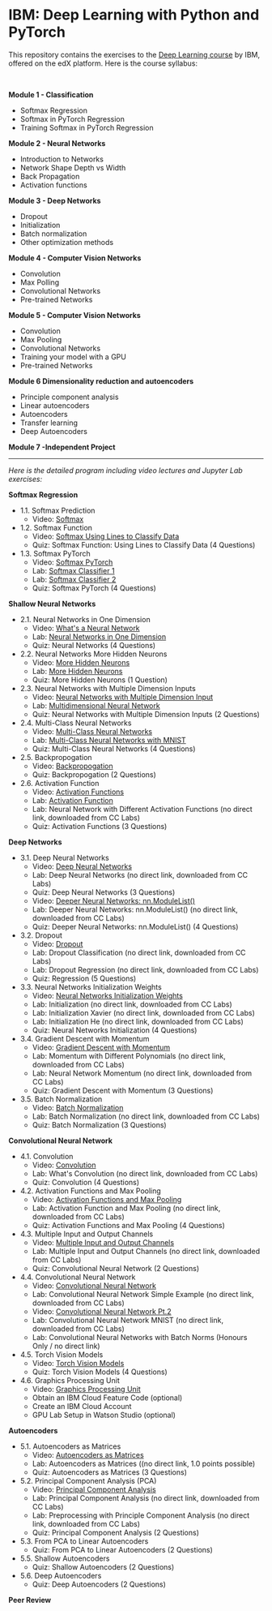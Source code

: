 # IBM: Deep Learning with Python and PyTorch


This repository contains the exercises to the <a href="https://www.edx.org/learn/deep-learning/ibm-deep-learning-with-python-and-pytorch" target="_blank" rel="noopener noreferrer">Deep Learning course</a> by IBM, offered on the edX platform. Here is the course syllabus:

<br>
<p><strong>Module 1 - Classification</strong></p>
<ul>
<li>Softmax Regression</li>
<li>Softmax in PyTorch Regression</li>
<li>Training Softmax in PyTorch Regression</li>
</ul>
<p><strong>Module 2 - Neural Networks</strong></p>
<ul>
<li>Introduction to Networks</li>
<li>Network Shape Depth vs Width</li>
<li>Back Propagation</li>
<li>Activation functions</li>
</ul>
<p><strong>Module 3 - Deep Networks</strong></p>
<ul>
<li>Dropout</li>
<li>Initialization</li>
<li>Batch normalization</li>
<li>Other optimization methods</li>
</ul>
<p><strong>Module 4 - Computer Vision Networks</strong></p>
<ul>
<li>Convolution</li>
<li>Max Polling</li>
<li>Convolutional Networks</li>
<li>Pre-trained Networks</li>
</ul>
<p><strong>Module 5 - Computer Vision Networks</strong></p>
<ul>
<li>Convolution</li>
<li>Max Pooling</li>
<li>Convolutional Networks</li>
<li>Training your model with a GPU</li>
<li>Pre-trained Networks</li>
</ul>
<p><strong>Module 6 Dimensionality reduction and autoencoders</strong></p>
<ul>
<li>Principle component analysis </li>
<li>Linear autoencoders </li>
<li>Autoencoders </li>
<li>Transfer learning </li>
<li>Deep Autoencoders</li>
</ul>
<p><strong>Module 7 -Independent Project</strong></p>


---


*Here is the detailed program including video lectures and Jupyter Lab exercises:*

**Softmax Regression**

- 1.1. Softmax Prediction
    - Video: <a href="https://youtu.be/E0OeDg-xVqs?si=dRQt1JzrRUJDqQeZ">Softmax</a>
- 1.2. Softmax Function
    - Video: <a href="https://youtu.be/znjznjByF6k?si=diTSUB64w8UaZhzN">Softmax Using Lines to Classify Data</a>
    - Quiz: Softmax Function: Using Lines to Classify Data (4 Questions)
- 1.3. Softmax PyTorch
    - Video: <a href="https://youtu.be/UqUlku5bjK0?si=y08eInA0UBuxmNWk">Softmax PyTorch</a>
    - Lab: <a href="https://cf-courses-data.s3.us.cloud-object-storage.appdomain.cloud/IBMDeveloperSkillsNetwork-DL0110EN-SkillsNetwork/Template/Version_3/Chapter_5/5.4softmax_in_one_dimension_v2.ipynb">Softmax Classifier 1</a>
    - Lab: <a href="https://cf-courses-data.s3.us.cloud-object-storage.appdomain.cloud/IBMDeveloperSkillsNetwork-DL0110EN-SkillsNetwork/Template/Version_3/Chapter_6/6.2lab_predicting__MNIST_using_Softmax_v2.ipynb">Softmax Classifier 2</a>
    - Quiz: Softmax PyTorch (4 Questions)

**Shallow Neural Networks**

- 2.1. Neural Networks in One Dimension
    - Video: <a href="https://youtu.be/Ne92tLtJQKI?si=JlXqeUOAW7Ufu6_h">What's a Neural Network</a>
    - Lab: <a href="https://cf-courses-data.s3.us.cloud-object-storage.appdomain.cloud/IBMDeveloperSkillsNetwork-DL0110EN-SkillsNetwork/Template/Version_3/Chapter_7/7.1_simple1hiddenlayer.ipynb">Neural Networks in One Dimension</a>
    - Quiz: Neural Networks (4 Questions)
- 2.2. Neural Networks More Hidden Neurons
    - Video: <a href="https://youtu.be/PsR15tr14JQ?si=E9UHaE_UmjMXWjlD">More Hidden Neurons</a>
    - Lab: <a href="https://cf-courses-data.s3.us.cloud-object-storage.appdomain.cloud/IBMDeveloperSkillsNetwork-DL0110EN-SkillsNetwork/Template/Version_3/Chapter_7/7.2multiple_neurons.ipynb">More Hidden Neurons</a>
    - Quiz: More Hidden Neurons (1 Question)
- 2.3. Neural Networks with Multiple Dimension Inputs
    - Video: <a href="https://youtu.be/JF-gl-x0qZ8?si=7Eew5Hi4DE_ss-k_">Neural Networks with Multiple Dimension Input</a>
    - Lab: <a href="https://cf-courses-data.s3.us.cloud-object-storage.appdomain.cloud/IBMDeveloperSkillsNetwork-DL0110EN-SkillsNetwork/Template/Version_3
    /Chapter_7/7.3xor_v2.ipynb">Multidimensional Neural Network</a>
    - Quiz: Neural Networks with Multiple Dimension Inputs (2 Questions)
- 2.4. Multi-Class Neural Networks
    - Video: <a href="https://youtu.be/K607htnmsBg?si=dnhLoG9KUMMI1ZK7">Multi-Class Neural Networks</a>
    - Lab: <a href="https://cf-courses-data.s3.us.cloud-object-storage.appdomain.cloud/IBMDeveloperSkillsNetwork-DL0110EN-SkillsNetwork/Template/Version_3/Chapter_7/7.4one_layer_neural_network_MNIST.ipynb">Multi-Class Neural Networks with MNIST</a>
    - Quiz: Multi-Class Neural Networks (4 Questions)
- 2.5. Backpropogation
    - Video: <a href="https://youtu.be/F3htHtyvMa4?si=IM_iMlsji7srOsqV">Backpropogation</a>
    - Quiz: Backpropogation (2 Questions)
- 2.6. Activation Function
    - Video: <a href="https://youtu.be/S3upOk_Tt4U?si=JRI8sJdPeJ0dSWNH">Activation Functions</a>
    - Lab: <a href="https://cf-courses-data.s3.us.cloud-object-storage.appdomain.cloud/IBMDeveloperSkillsNetwork-DL0110EN-SkillsNetwork/Template/Version_3/Chapter_7/7.5.1activationfuction_v2.ipynb">Activation Function</a>
    - Lab: Neural Network with Different Activation Functions (no direct link, downloaded from CC Labs)
    - Quiz: Activation Functions (3 Questions)

**Deep Networks**

- 3.1. Deep Neural Networks
    - Video: <a href="https://www.youtube.com/watch?v=HYlLWhKlnE4">Deep Neural Networks</a>
    - Lab: Deep Neural Networks (no direct link, downloaded from CC Labs)
    - Quiz: Deep Neural Networks (3 Questions)
    - Video: <a href="https://www.youtube.com/watch?v=pFoN8bGQn2I">Deeper Neural Networks: nn.ModuleList()</a>
    - Lab: Deeper Neural Networks: nn.ModuleList() (no direct link, downloaded from CC Labs)
    - Quiz: Deeper Neural Networks: nn.ModuleList() (4 Questions)
- 3.2. Dropout
    - Video: <a href="https://www.youtube.com/watch?v=PYsCF1VSssI">Dropout</a>
    - Lab: Dropout Classification (no direct link, downloaded from CC Labs)
    - Lab: Dropout Regression (no direct link, downloaded from CC Labs)
    - Quiz: Regression (5 Questions)
- 3.3. Neural Networks Initialization Weights
    - Video: <a href="https://www.youtube.com/watch?v=36CgpqhgRVM">Neural Networks Initialization Weights</a>
    - Lab: Initialization (no direct link, downloaded from CC Labs)
    - Lab: Initialization Xavier (no direct link, downloaded from CC Labs)
    - Lab: Initialization He (no direct link, downloaded from CC Labs)
    - Quiz: Neural Networks Initialization (4 Questions)
- 3.4. Gradient Descent with Momentum
    - Video: <a href="https://www.youtube.com/watch?v=vwl3XVuJLR8">Gradient Descent with Momentum</a>
    - Lab: Momentum with Different Polynomials (no direct link, downloaded from CC Labs)
    - Lab: Neural Network Momentum (no direct link, downloaded from CC Labs)
    - Quiz: Gradient Descent with Momentum (3 Questions)
- 3.5. Batch Normalization
    - Video: <a href="https://www.youtube.com/watch?v=190QdEWYsME">Batch Normalization</a>
    - Lab: Batch Normalization (no direct link, downloaded from CC Labs)
    - Quiz: Batch Normalization (3 Questions)

**Convolutional Neural Network**

- 4.1. Convolution
    - Video: <a href="https://www.youtube.com/watch?v=2nI9gisUcKM">Convolution</a>
    - Lab: What's Convolution (no direct link, downloaded from CC Labs)
    - Quiz: Convolution (4 Questions)
- 4.2. Activation Functions and Max Pooling
    - Video: <a href="https://www.youtube.com/watch?v=sS9e_l6t-NI">Activation Functions and Max Pooling</a>
    - Lab: Activation Function and Max Pooling (no direct link, downloaded from CC Labs)
    - Quiz: Activation Functions and Max Pooling (4 Questions)
- 4.3. Multiple Input and Output Channels
    - Video: <a href="https://www.youtube.com/watch?v=KEfbazJ50-E">Multiple Input and Output Channels</a>
    - Lab: Multiple Input and Output Channels (no direct link, downloaded from CC Labs)
    - Quiz: Convolutional Neural Network (2 Questions)
- 4.4. Convolutional Neural Network
    - Video: <a href="https://www.youtube.com/watch?v=Ew53hutz9gA">Convolutional Neural Network</a>
    - Lab: Convolutional Neural Network Simple Example (no direct link, downloaded from CC Labs)
    - Video: <a href="https://www.youtube.com/watch?v=2dmR7NxW700">Convolutional Neural Network Pt.2</a>
    - Lab: Convolutional Neural Network MNIST (no direct link, downloaded from CC Labs)
    - Lab: Convolutional Neural Networks with Batch Norms (Honours Only / no direct link)
- 4.5. Torch Vision Models
    - Video: <a href="https://www.youtube.com/watch?v=AIVtAiK7Thc">Torch Vision Models</a>
    - Quiz: Torch Vision Models (4 Questions)
- 4.6. Graphics Processing Unit
    - Video: <a href="https://www.youtube.com/watch?v=NdARppZCXtk">Graphics Processing Unit</a>
    - Obtain an IBM Cloud Feature Code (optional)
    - Create an IBM Cloud Account
    - GPU Lab Setup in Watson Studio (optional)

**Autoencoders**

- 5.1. Autoencoders as Matrices
    - Video: <a href="https://www.youtube.com/watch?v=3lg0jfOln_Y">Autoencoders as Matrices</a>
    - Lab: Autoencoders as Matrices ((no direct link, 1.0 points possible) 
    - Quiz: Autoencoders as Matrices (3 Questions)
- 5.2. Principal Component Analysis (PCA)
    - Video: <a href="https://www.youtube.com/watch?v=Tb4DmWJw_J0">Principal Component Analysis</a>
    - Lab: Principal Component Analysis (no direct link, downloaded from CC Labs)
    - Lab: Preprocessing with Principle Component Analysis (no direct link, downloaded from CC Labs)
    - Quiz: Principal Component Analysis (2 Questions)
- 5.3. From PCA to Linear Autoencoders
    - Quiz: From PCA to Linear Autoencoders (2 Questions)
- 5.5. Shallow Autoencoders
    - Quiz: Shallow Autoencoders (2 Questions)
- 5.6. Deep Autoencoders
    - Quiz: Deep Autoencoders (2 Questions)

**Peer Review**

